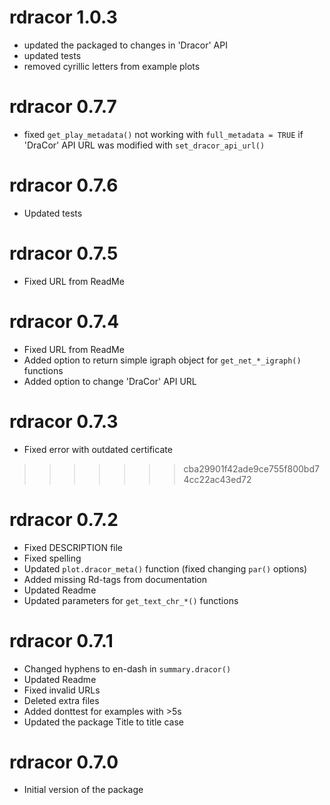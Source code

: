 # rdracor 1.0.3

* updated the packaged to changes in 'Dracor' API
* updated tests
* removed cyrillic letters from example plots

# rdracor 0.7.7

* fixed `get_play_metadata()` not working with `full_metadata = TRUE` if
'DraCor' API URL was modified with `set_dracor_api_url()`

# rdracor 0.7.6

* Updated tests

# rdracor 0.7.5

* Fixed URL from ReadMe

# rdracor 0.7.4

* Fixed URL from ReadMe
* Added option to return simple igraph object for `get_net_*_igraph()` functions
* Added option to change 'DraCor' API URL

# rdracor 0.7.3

* Fixed error with outdated certificate 
>>>>>>> cba29901f42ade9ce755f800bd74cc22ac43ed72

# rdracor 0.7.2

* Fixed DESCRIPTION file
* Fixed spelling
* Updated `plot.dracor_meta()` function (fixed changing `par()` options)
* Added missing Rd-tags from documentation
* Updated Readme
* Updated parameters for `get_text_chr_*()` functions

# rdracor 0.7.1

* Changed hyphens to en-dash in `summary.dracor()`
* Updated Readme
* Fixed invalid URLs
* Deleted extra files
* Added donttest for examples with >5s
* Updated the package Title to title case

# rdracor 0.7.0

* Initial version of the package
